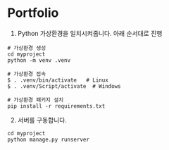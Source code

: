 # Portfolio

1. Python 가상환경을 일치시켜줍니다.  아래 순서대로 진행
```
# 가상환경 생성
cd myproject
python -m venv .venv

# 가상환경 접속
$ . .venv/bin/activate   # Linux
$ . .venv/Script/activate  # Windows

# 가상환경 패키지 설치
pip install -r requirements.txt

```

2. 서버를 구동합니다.
```
cd myproject
python manage.py runserver 
```

